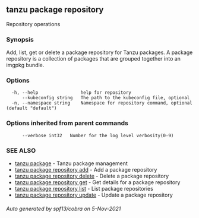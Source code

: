 ## tanzu package repository

Repository operations

### Synopsis

Add, list, get or delete a package repository for Tanzu packages. A package repository is a collection of packages that are grouped together into an imgpkg bundle.

### Options

```
  -h, --help                help for repository
      --kubeconfig string   The path to the kubeconfig file, optional
  -n, --namespace string    Namespace for repository command, optional (default "default")
```

### Options inherited from parent commands

```
      --verbose int32   Number for the log level verbosity(0-9)
```

### SEE ALSO

* [tanzu package](tanzu_package.md)	 - Tanzu package management
* [tanzu package repository add](tanzu_package_repository_add.md)	 - Add a package repository
* [tanzu package repository delete](tanzu_package_repository_delete.md)	 - Delete a package repository
* [tanzu package repository get](tanzu_package_repository_get.md)	 - Get details for a package repository
* [tanzu package repository list](tanzu_package_repository_list.md)	 - List package repositories
* [tanzu package repository update](tanzu_package_repository_update.md)	 - Update a package repository

###### Auto generated by spf13/cobra on 5-Nov-2021
